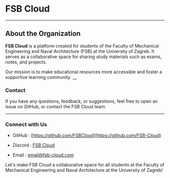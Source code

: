 # FSB Cloud
___
## About the Organization

**FSB Cloud** is a platform created for students of the Faculty of Mechanical Engineering and Naval Architecture (FSB) at the University of Zagreb. It serves as a collaborative space for sharing study materials such as exams, notes, and projects.

Our mission is to make educational resources more accessible and foster a supportive learning community.
__
### Contact
If you have any questions, feedback, or suggestions, feel free to open an issue on GitHub, or contact the FSB Cloud team.
___
### Connect with Us

+ GitHub  : [https://github.com/FSBCloud](https://github.com/FSB-Cloud)

+ Discord : [FSB Cloud](https://discord.gg/sRg7fPcQ)

+ Email   : email@fsb-cloud.com

Let's make FSB Cloud a collaborative space for all students at the Faculty of Mechanical Engineering and Naval Architecture at the University of Zagreb!
